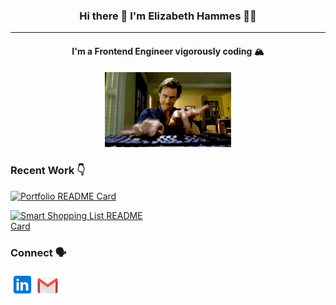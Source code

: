 <h3 align='center'> Hi there 👋 I'm Elizabeth Hammes 👩‍💻</h3>

---

<h4 align='center'>I'm a Frontend Engineer vigorously coding 🏔️</h4>

<div align='center'>
  <img src='images/typing.gif' width='40%'/>
</div>

### Recent Work 👇

<div style="width:45%">

[![Portfolio README Card](https://github-readme-stats.vercel.app/api/pin/?username=ehammes&repo=hammes-portfolio)](https://github.com/ehammes/hammes-portfolio)

</div>
<div style="width:45%">

[![Smart Shopping List README Card](https://github-readme-stats.vercel.app/api/pin/?username=ehammes&repo=tcl-52-smart-shopping-list)](https://github.com/ehammes/tcl-52-smart-shopping-list)

</div>

### Connect 🗣️

<a href="https://www.linkedin.com/in/elizabethhammes" target="_blank"><img height="38" src="./images//linkedin.png"></a>
<a href="mailto:elisha.elizabeth@gmail.com" target="_blank"><img height="35" src="./images/gmail.png"></a>
